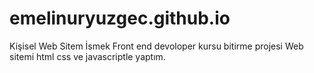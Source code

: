 # emelinuryuzgec.github.io
Kişisel Web Sitem
İsmek Front end devoloper kursu bitirme projesi
Web sitemi html css ve javascriptle yaptım.
